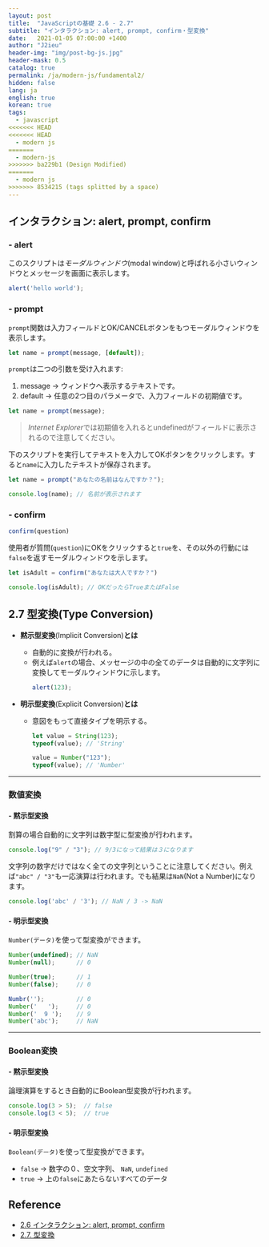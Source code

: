 ```yaml
---
layout: post
title:  "JavaScriptの基礎 2.6 - 2.7"
subtitle: "インタラクション: alert, prompt, confirm・型変換"
date:   2021-01-05 07:00:00 +1400
author: "J2ieu"
header-img: "img/post-bg-js.jpg"
header-mask: 0.5
catalog: true
permalink: /ja/modern-js/fundamental2/
hidden: false
lang: ja
english: true
korean: true
tags:
  - javascript
<<<<<<< HEAD
<<<<<<< HEAD
  - modern js
=======
  - modern-js
>>>>>>> ba229b1 (Design Modified)
=======
  - modern js
>>>>>>> 8534215 (tags splitted by a space)
---
```


## インタラクション: alert, prompt, confirm

### - alert
このスクリプトは*モーダルウィンドウ*(modal window)と呼ばれる小さいウィンドウとメッセージを画面に表示します。
```js
alert('hello world');
```

### - prompt

`prompt`関数は入力フィールドとOK/CANCELボタンをもつモーダルウィンドウを表示します。

```js
let name = prompt(message, [default]);
```

`prompt`は二つの引数を受け入れます:

1. message → ウィンドウへ表示するテキストです。
2. default → 任意の2つ目のパラメータで、入力フィールドの初期値です。

```js
let name = prompt(message); 
```

> *Internet Explorer*では初期値を入れるとundefinedがフィールドに表示されるので注意してください。


下のスクリプトを実行してテキストを入力してOKボタンをクリックします。すると`name`に入力したテキストが保存されます。

```js
let name = prompt("あなたの名前はなんですか？");

console.log(name); // 名前が表示されます
```

### - confirm

```js
confirm(question)
```

使用者が質問(`question`)にOKをクリックすると`true`を、その以外の行動には`false`を返すモーダルウィンドウを示します。

```js
let isAdult = confirm("あなたは大人ですか？")

console.log(isAdult); // OKだったらTrueまたはFalse 
```

## 2.7 型変換(Type Conversion)

- **黙示型変換**(Implicit Conversion)**とは**
  + 自動的に変換が行われる。
  + 例えば`alert`の場合、メッセージの中の全てのデータは自動的に文字列に変換してモーダルウィンドウに示します。
    ```js
    alert(123);
    ```

- **明示型変換**(Explicit Conversion)**とは**
  + 意図をもって直接タイプを明示する。
    ```js
    let value = String(123);
    typeof(value); // 'String'

    value = Number("123");
    typeof(value); // 'Number'
    ```

---

### 数値変換

#### - 黙示型変換

割算の場合自動的に文字列は数字型に型変換が行われます。

```js
console.log("9" / "3"); // 9/3になって結果は３になります
```

文字列の数字だけではなく全ての文字列ということに注意してください。例えば`"abc" / "3"`も一応演算は行われます。でも結果は`NaN`(Not a Number)になります。

```js
console.log('abc' / '3'); // NaN / 3 -> NaN
```

#### - 明示型変換

`Number(データ)`を使って型変換ができます。

```js
Number(undefined); // NaN
Number(null);      // 0

Number(true);      // 1
Number(false);     // 0

Numbr('');         // 0
Number('   ');     // 0
Number('  9 ');    // 9
Number('abc');     // NaN
```

---

### Boolean変換

#### - 黙示型変換

論理演算をするとき自動的にBoolean型変換が行われます。

```js
console.log(3 > 5);  // false
console.log(3 < 5);  // true
```

#### - 明示型変換

`Boolean(データ)`を使って型変換ができます。

- `false` → 数字の０、空文字列、 `NaN`, `undefined`
- `true` → 上の`false`にあたらないすべてのデータ

## Reference
- [2.6 インタラクション: alert, prompt, confirm](https://ja.javascript.info/alert-prompt-confirm)
- [2.7. 型変換](https://ja.javascript.info/type-conversions)